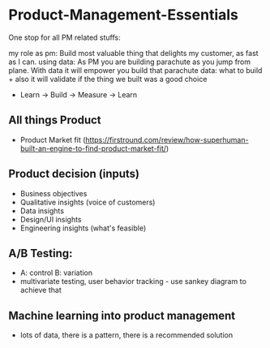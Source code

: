 # Product-Management-Essentials

One stop for all PM related stuffs:

my role as pm: Build most valuable thing that delights my customer, as fast as I can.
using data: As PM you are building parachute as you jump from plane. With data it will empower you build that parachute
data: what to build + also it will validate if the thing we built was a good choice
- Learn -> Build -> Measure -> Learn

## All things Product
 - Product Market fit (https://firstround.com/review/how-superhuman-built-an-engine-to-find-product-market-fit/)

## Product decision (inputs)
 - Business objectives
 - Qualitative insights (voice of customers)
 - Data insights
 - Design/UI insights
 - Engineering insights (what's feasible)

## A/B Testing:
- A: control B: variation
- multivariate testing, user behavior tracking - use sankey diagram to achieve that


## Machine learning into product management
- lots of data, there is a pattern, there is a recommended solution
